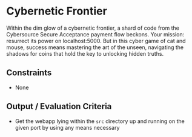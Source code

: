 # Cybernetic Frontier

Within the dim glow of a cybernetic frontier, a shard of code from the Cybersource Secure Acceptance payment flow beckons. Your mission: resurrect its power on localhost:5000. But in this cyber game of cat and mouse, success means mastering the art of the unseen, navigating the shadows for coins that hold the key to unlocking hidden truths.

## Constraints

- None

## Output / Evaluation Criteria

- Get the webapp lying within the `src` directory up and running on the given port by using any means necessary